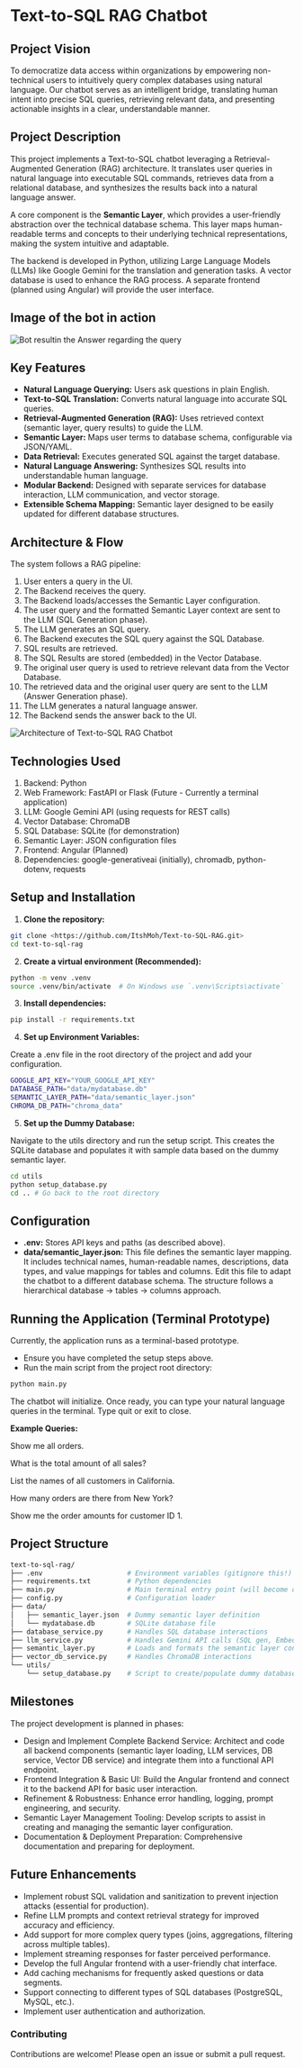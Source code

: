 # Text-to-SQL RAG Chatbot

## Project Vision

To democratize data access within organizations by empowering non-technical users to intuitively query complex databases using natural language. Our chatbot serves as an intelligent bridge, translating human intent into precise SQL queries, retrieving relevant data, and presenting actionable insights in a clear, understandable manner.

## Project Description

This project implements a Text-to-SQL chatbot leveraging a Retrieval-Augmented Generation (RAG) architecture. It translates user queries in natural language into executable SQL commands, retrieves data from a relational database, and synthesizes the results back into a natural language answer.

A core component is the **Semantic Layer**, which provides a user-friendly abstraction over the technical database schema. This layer maps human-readable terms and concepts to their underlying technical representations, making the system intuitive and adaptable.

The backend is developed in Python, utilizing Large Language Models (LLMs) like Google Gemini for the translation and generation tasks. A vector database is used to enhance the RAG process. A separate frontend (planned using Angular) will provide the user interface.

## Image of the bot in action
![Bot resultin the Answer regarding the query](public/text_2_sql_rag_result_sc.png)
## Key Features

*   **Natural Language Querying:** Users ask questions in plain English.
*   **Text-to-SQL Translation:** Converts natural language into accurate SQL queries.
*   **Retrieval-Augmented Generation (RAG):** Uses retrieved context (semantic layer, query results) to guide the LLM.
*   **Semantic Layer:** Maps user terms to database schema, configurable via JSON/YAML.
*   **Data Retrieval:** Executes generated SQL against the target database.
*   **Natural Language Answering:** Synthesizes SQL results into understandable human language.
*   **Modular Backend:** Designed with separate services for database interaction, LLM communication, and vector storage.
*   **Extensible Schema Mapping:** Semantic layer designed to be easily updated for different database structures.

## Architecture & Flow

The system follows a RAG pipeline:

1.  User enters a query in the UI.
2.  The Backend receives the query.
3.  The Backend loads/accesses the Semantic Layer configuration.
4.  The user query and the formatted Semantic Layer context are sent to the LLM (SQL Generation phase).
5.  The LLM generates an SQL query.
6.  The Backend executes the SQL query against the SQL Database.
7.  SQL results are retrieved.
8.  The SQL Results are stored (embedded) in the Vector Database.
9.  The original user query is used to retrieve relevant data from the Vector Database.
10. The retrieved data and the original user query are sent to the LLM (Answer Generation phase).
11. The LLM generates a natural language answer.
12. The Backend sends the answer back to the UI.

![Architecture of Text-to-SQL RAG Chatbot](public/text_2_sql_bot_projectflow.png)

## Technologies Used
1. Backend: Python
2. Web Framework: FastAPI or Flask (Future - Currently a terminal application)
3. LLM: Google Gemini API (using requests for REST calls)
4. Vector Database: ChromaDB
5. SQL Database: SQLite (for demonstration)
6. Semantic Layer: JSON configuration files
7. Frontend: Angular (Planned)
8. Dependencies: google-generativeai (initially), chromadb, python-dotenv, requests

## Setup and Installation

1. **Clone the repository:**
```bash
git clone <https://github.com/ItshMoh/Text-to-SQL-RAG.git>
cd text-to-sql-rag
```
2. **Create a virtual environment (Recommended):**
```bash
python -m venv .venv
source .venv/bin/activate  # On Windows use `.venv\Scripts\activate`
```
3. **Install dependencies:**
```bash
pip install -r requirements.txt
```
4. **Set up Environment Variables:**

Create a .env file in the root directory of the project and add your configuration.
```bash
GOOGLE_API_KEY="YOUR_GOOGLE_API_KEY"
DATABASE_PATH="data/mydatabase.db"
SEMANTIC_LAYER_PATH="data/semantic_layer.json"
CHROMA_DB_PATH="chroma_data"
```

5. **Set up the Dummy Database:**

Navigate to the utils directory and run the setup script. This creates the SQLite database and populates it with sample data based on the dummy semantic layer.
```bash
cd utils
python setup_database.py
cd .. # Go back to the root directory
```

## Configuration
- **.env:** Stores API keys and paths (as described above).
- **data/semantic_layer.json:** This file defines the semantic layer mapping. It includes technical names, human-readable names, descriptions, data types, and value mappings for tables and columns. Edit this file to adapt the chatbot to a different database schema. The structure follows a hierarchical database -> tables -> columns approach.

## Running the Application (Terminal Prototype)

Currently, the application runs as a terminal-based prototype.
- Ensure you have completed the setup steps above.
- Run the main script from the project root directory:
```bash
python main.py
```
The chatbot will initialize. Once ready, you can type your natural language queries in the terminal. Type quit or exit to close.

**Example Queries:**

Show me all orders.

What is the total amount of all sales?

List the names of all customers in California.

How many orders are there from New York?

Show me the order amounts for customer ID 1.

## Project Structure
```bash 
text-to-sql-rag/
├── .env                     # Environment variables (gitignore this!)
├── requirements.txt         # Python dependencies
├── main.py                  # Main terminal entry point (will become orchestrator for API)
├── config.py                # Configuration loader
├── data/
│   ├── semantic_layer.json  # Dummy semantic layer definition
│   └── mydatabase.db        # SQLite database file
├── database_service.py      # Handles SQL database interactions
├── llm_service.py           # Handles Gemini API calls (SQL gen, Embeddings, Answer gen)
├── semantic_layer.py        # Loads and formats the semantic layer config
├── vector_db_service.py     # Handles ChromaDB interactions
└── utils/
    └── setup_database.py    # Script to create/populate dummy database
```
## Milestones

The project development is planned in phases:
- Design and Implement Complete Backend Service: Architect and code all backend components (semantic layer loading, LLM services, DB service, Vector DB service) and integrate them into a functional API endpoint.
- Frontend Integration & Basic UI: Build the Angular frontend and connect it to the backend API for basic user interaction.
- Refinement & Robustness: Enhance error handling, logging, prompt engineering, and security.
- Semantic Layer Management Tooling: Develop scripts to assist in creating and managing the semantic layer configuration.
- Documentation & Deployment Preparation: Comprehensive documentation and preparing for deployment.

## Future Enhancements
- Implement robust SQL validation and sanitization to prevent injection attacks (essential for production).
- Refine LLM prompts and context retrieval strategy for improved accuracy and efficiency.
- Add support for more complex query types (joins, aggregations, filtering across multiple tables).
- Implement streaming responses for faster perceived performance.
- Develop the full Angular frontend with a user-friendly chat interface.
- Add caching mechanisms for frequently asked questions or data segments.
- Support connecting to different types of SQL databases (PostgreSQL, MySQL, etc.).
- Implement user authentication and authorization.

### Contributing

Contributions are welcome! Please open an issue or submit a pull request.